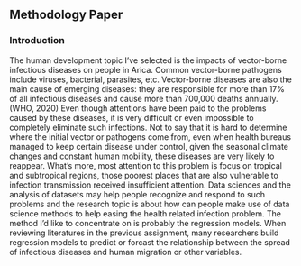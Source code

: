 ## Methodology Paper
### Introduction
The human development topic I’ve selected is the impacts of vector-borne infectious diseases on people in Arica. Common vector-borne pathogens include viruses, bacterial, parasites, etc. Vector-borne diseases are also the main cause of emerging diseases: they are responsible for more than 17% of all infectious diseases and cause more than 700,000 deaths annually. (WHO, 2020) Even though attentions have been paid to the problems caused by these diseases, it is very difficult or even impossible to completely eliminate such infections. Not to say that it is hard to determine where the initial vector or pathogens come from, even when health bureaus managed to keep certain disease under control, given the seasonal climate changes and constant human mobility, these diseases are very likely to reappear. What’s more, most attention to this problem is focus on tropical and subtropical regions, those poorest places that are also vulnerable to infection transmission received insufficient attention. Data sciences and the analysis of datasets may help people recognize and respond to such problems and the research topic is about how can people make use of data science methods to help easing the health related infection problem. The method I’d like to concentrate on is probably the regression models. When reviewing literatures in the previous assignment, many researchers build regression models to predict or forcast the relationship between the spread of infectious diseases and human migration or other variables.
